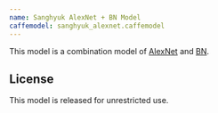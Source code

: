 ```yaml
---
name: Sanghyuk AlexNet + BN Model
caffemodel: sanghyuk_alexnet.caffemodel
---
```


This model is a combination model of [AlexNet](http://papers.nips.cc/paper/4824-imagenet-classification-with-deep-convolutional-neural-networks) and [BN](http://arxiv.org/abs/1502.03167).

## License

This model is released for unrestricted use.
